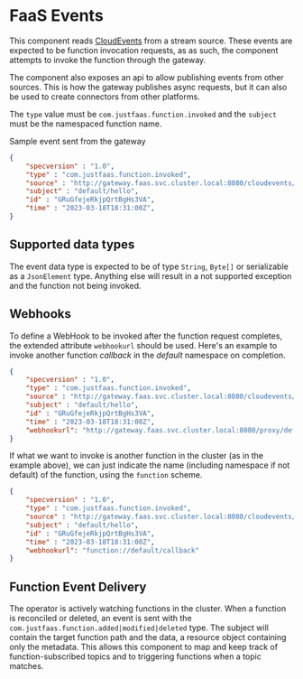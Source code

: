 # FaaS Events

This component reads [CloudEvents](https://cloudevents.io/) from a stream source. These events are expected to be function invocation requests, as as such, the component attempts to invoke the function through the gateway.

The component also exposes an api to allow publishing events from other sources. This is how the gateway publishes async requests, but it can also be used to create connectors from other platforms.

The `type` value must be `com.justfaas.function.invoked` and the `subject` must be the namespaced function name.

Sample event sent from the gateway

```json
{
    "specversion" : "1.0",
    "type" : "com.justfaas.function.invoked",
    "source" : "http://gateway.faas.svc.cluster.local:8080/cloudevents/spec/function",
    "subject" : "default/hello",
    "id" : "GRuGfejeRkjpQrtBgHs3VA",
    "time" : "2023-03-18T18:31:00Z",
}
```

## Supported data types

The event data type is expected to be of type `String`, `Byte[]` or serializable as a `JsonElement` type. Anything else will result in a not supported exception and the function not being invoked.

## Webhooks

To define a WebHook to be invoked after the function request completes, the extended attribute `webhookurl` should be used. Here's an example to invoke another function *callback* in the *default* namespace on completion.

```json
{
    "specversion" : "1.0",
    "type" : "com.justfaas.function.invoked",
    "source" : "http://gateway.faas.svc.cluster.local:8080/cloudevents/spec/function",
    "subject" : "default/hello",
    "id" : "GRuGfejeRkjpQrtBgHs3VA",
    "time" : "2023-03-18T18:31:00Z",
    "webhookurl": "http://gateway.faas.svc.cluster.local:8080/proxy/default/callback"
}
```

If what we want to invoke is another function in the cluster (as in the example above), we can just indicate the name (including namespace if not default) of the function, using the `function` scheme.

```json
{
    "specversion" : "1.0",
    "type" : "com.justfaas.function.invoked",
    "source" : "http://gateway.faas.svc.cluster.local:8080/cloudevents/spec/function",
    "subject" : "default/hello",
    "id" : "GRuGfejeRkjpQrtBgHs3VA",
    "time" : "2023-03-18T18:31:00Z",
    "webhookurl": "function://default/callback"
}
```

## Function Event Delivery

The operator is actively watching functions in the cluster. When a function is reconciled or deleted, an event is sent with the `com.justfaas.function.added|modified|deleted` type. The subject will contain the target function path and the data, a resource object containing only the metadata. This allows this component to map and keep track of function-subscribed topics and to triggering functions when a topic matches.
